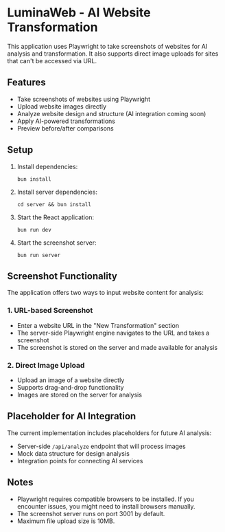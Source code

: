 # LuminaWeb - AI Website Transformation

This application uses Playwright to take screenshots of websites for AI analysis and transformation. It also supports direct image uploads for sites that can't be accessed via URL.

## Features

- Take screenshots of websites using Playwright
- Upload website images directly
- Analyze website design and structure (AI integration coming soon)
- Apply AI-powered transformations
- Preview before/after comparisons

## Setup

1. Install dependencies:
   ```
   bun install
   ```

2. Install server dependencies:
   ```
   cd server && bun install
   ```

3. Start the React application:
   ```
   bun run dev
   ```

4. Start the screenshot server:
   ```
   bun run server
   ```

## Screenshot Functionality

The application offers two ways to input website content for analysis:

### 1. URL-based Screenshot
- Enter a website URL in the "New Transformation" section
- The server-side Playwright engine navigates to the URL and takes a screenshot
- The screenshot is stored on the server and made available for analysis

### 2. Direct Image Upload
- Upload an image of a website directly
- Supports drag-and-drop functionality
- Images are stored on the server for analysis

## Placeholder for AI Integration

The current implementation includes placeholders for future AI analysis:

- Server-side `/api/analyze` endpoint that will process images
- Mock data structure for design analysis
- Integration points for connecting AI services

## Notes

- Playwright requires compatible browsers to be installed. If you encounter issues, you might need to install browsers manually.
- The screenshot server runs on port 3001 by default.
- Maximum file upload size is 10MB. 